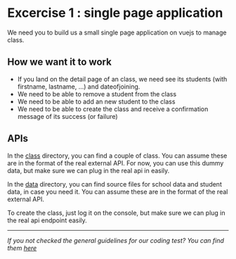 # Excercise 1 : single page application

We need you to build us a small single page application on vuejs to manage class.

## How we want it to work

- If you land on the detail page of an class, we need see its students (with firstname, lastname, ...) and dateofjoining.
- We need to be able to remove a student from the class
- We need to be able to add an new student to the class
- We need to be able to create the class and receive a confirmation message of its success (or failure)

## APIs

In the [class](./class/) directory, you can find a couple of class.
You can assume these are in the format of the real external API.
For now, you can use this dummy data, but make sure we can plug in the real api in easily.

In the [data](./data/) directory, you can find source files for school data and student data, in case you need it.
You can assume these are in the format of the real external API.

To create the class, just log it on the console, but make sure we can plug in the real api endpoint easily.

---

_If you not checked the general guidelines for our coding test? You can find them [here](./README.md)_

